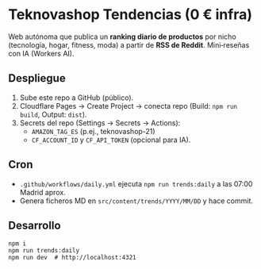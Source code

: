 # Teknovashop Tendencias (0 € infra)
Web autónoma que publica un **ranking diario de productos** por nicho (tecnología, hogar, fitness, moda) a partir de **RSS de Reddit**. Mini‑reseñas con IA (Workers AI).

## Despliegue
1) Sube este repo a GitHub (público).
2) Cloudflare Pages → Create Project → conecta repo (Build: `npm run build`, Output: `dist`).
3) Secrets del repo (Settings → Secrets → Actions):
   - `AMAZON_TAG_ES` (p.ej., teknovashop-21)
   - `CF_ACCOUNT_ID` y `CF_API_TOKEN` (opcional para IA).

## Cron
- `.github/workflows/daily.yml` ejecuta `npm run trends:daily` a las 07:00 Madrid aprox.
- Genera ficheros MD en `src/content/trends/YYYY/MM/DD` y hace commit.

## Desarrollo
```
npm i
npm run trends:daily
npm run dev  # http://localhost:4321
```
